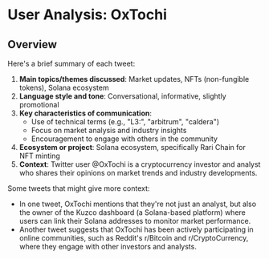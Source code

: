 # User Analysis: OxTochi

## Overview

Here's a brief summary of each tweet:

1. **Main topics/themes discussed**: Market updates, NFTs (non-fungible tokens), Solana ecosystem
2. **Language style and tone**: Conversational, informative, slightly promotional
3. **Key characteristics of communication**:
	* Use of technical terms (e.g., "L3:", "arbitrum", "caldera")
	* Focus on market analysis and industry insights
	* Encouragement to engage with others in the community
4. **Ecosystem or project**: Solana ecosystem, specifically Rari Chain for NFT minting
5. **Context**:
 Twitter user @OxTochi is a cryptocurrency investor and analyst who shares their opinions on market trends and industry developments.

Some tweets that might give more context:

* In one tweet, OxTochi mentions that they're not just an analyst, but also the owner of the Kuzco dashboard (a Solana-based platform) where users can link their Solana addresses to monitor market performance.
* Another tweet suggests that OxTochi has been actively participating in online communities, such as Reddit's r/Bitcoin and r/CryptoCurrency, where they engage with other investors and analysts.